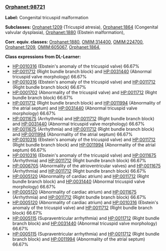 
### [Orphanet:98721](http://www.orpha.net/ORDO/Orphanet_98721)
**Label:** Congenital tricuspid malformation

**Subclasses:** [Orphanet:1209](http://www.orpha.net/ORDO/Orphanet_1209) (Tricuspid atresia), [Orphanet:1864](http://www.orpha.net/ORDO/Orphanet_1864) (Congenital valvular dysplasia), [Orphanet:1880](http://www.orpha.net/ORDO/Orphanet_1880) (Ebstein malformation), 

**Corr. equiv. classes:** [Orphanet:1880](http://www.orpha.net/ORDO/Orphanet_1880), [OMIM:314400](http://purl.obolibrary.org/obo/OMIM_314400), [OMIM:224700](http://purl.obolibrary.org/obo/OMIM_224700), [Orphanet:1209](http://www.orpha.net/ORDO/Orphanet_1209), [OMIM:605067](http://purl.obolibrary.org/obo/OMIM_605067), [Orphanet:1864](http://www.orpha.net/ORDO/Orphanet_1864), 

**Class expressions from DL-Learner:**

- [HP:0010316](http://purl.obolibrary.org/obo/HP_0010316) (Ebstein's anomaly of the tricuspid valve) 66.67%
- [HP:0011712](http://purl.obolibrary.org/obo/HP_0011712) (Right bundle branch block) and [HP:0031440](http://purl.obolibrary.org/obo/HP_0031440) (Abnormal tricuspid valve morphology) 66.67%
- [HP:0010316](http://purl.obolibrary.org/obo/HP_0010316) (Ebstein's anomaly of the tricuspid valve) and [HP:0011712](http://purl.obolibrary.org/obo/HP_0011712) (Right bundle branch block) 66.67%
- [HP:0001702](http://purl.obolibrary.org/obo/HP_0001702) (Abnormality of the tricuspid valve) and [HP:0011712](http://purl.obolibrary.org/obo/HP_0011712) (Right bundle branch block) 66.67%
- [HP:0011712](http://purl.obolibrary.org/obo/HP_0011712) (Right bundle branch block) and [HP:0011994](http://purl.obolibrary.org/obo/HP_0011994) (Abnormality of the atrial septum) and [HP:0031440](http://purl.obolibrary.org/obo/HP_0031440) (Abnormal tricuspid valve morphology) 66.67%
- [HP:0011675](http://purl.obolibrary.org/obo/HP_0011675) (Arrhythmia) and [HP:0011712](http://purl.obolibrary.org/obo/HP_0011712) (Right bundle branch block) and [HP:0031440](http://purl.obolibrary.org/obo/HP_0031440) (Abnormal tricuspid valve morphology) 66.67%
- [HP:0011675](http://purl.obolibrary.org/obo/HP_0011675) (Arrhythmia) and [HP:0011712](http://purl.obolibrary.org/obo/HP_0011712) (Right bundle branch block) and [HP:0011994](http://purl.obolibrary.org/obo/HP_0011994) (Abnormality of the atrial septum) 66.67%
- [HP:0010316](http://purl.obolibrary.org/obo/HP_0010316) (Ebstein's anomaly of the tricuspid valve) and [HP:0011712](http://purl.obolibrary.org/obo/HP_0011712) (Right bundle branch block) and [HP:0011994](http://purl.obolibrary.org/obo/HP_0011994) (Abnormality of the atrial septum) 66.67%
- [HP:0010316](http://purl.obolibrary.org/obo/HP_0010316) (Ebstein's anomaly of the tricuspid valve) and [HP:0011675](http://purl.obolibrary.org/obo/HP_0011675) (Arrhythmia) and [HP:0011712](http://purl.obolibrary.org/obo/HP_0011712) (Right bundle branch block) 66.67%
- [HP:0006705](http://purl.obolibrary.org/obo/HP_0006705) (Abnormality of the atrioventricular valves) and [HP:0011675](http://purl.obolibrary.org/obo/HP_0011675) (Arrhythmia) and [HP:0011712](http://purl.obolibrary.org/obo/HP_0011712) (Right bundle branch block) 66.67%
- [HP:0005120](http://purl.obolibrary.org/obo/HP_0005120) (Abnormality of cardiac atrium) and [HP:0011712](http://purl.obolibrary.org/obo/HP_0011712) (Right bundle branch block) and [HP:0031440](http://purl.obolibrary.org/obo/HP_0031440) (Abnormal tricuspid valve morphology) 66.67%
- [HP:0005120](http://purl.obolibrary.org/obo/HP_0005120) (Abnormality of cardiac atrium) and [HP:0011675](http://purl.obolibrary.org/obo/HP_0011675) (Arrhythmia) and [HP:0011712](http://purl.obolibrary.org/obo/HP_0011712) (Right bundle branch block) 66.67%
- [HP:0005120](http://purl.obolibrary.org/obo/HP_0005120) (Abnormality of cardiac atrium) and [HP:0010316](http://purl.obolibrary.org/obo/HP_0010316) (Ebstein's anomaly of the tricuspid valve) and [HP:0011712](http://purl.obolibrary.org/obo/HP_0011712) (Right bundle branch block) 66.67%
- [HP:0005115](http://purl.obolibrary.org/obo/HP_0005115) (Supraventricular arrhythmia) and [HP:0011712](http://purl.obolibrary.org/obo/HP_0011712) (Right bundle branch block) and [HP:0031440](http://purl.obolibrary.org/obo/HP_0031440) (Abnormal tricuspid valve morphology) 66.67%
- [HP:0005115](http://purl.obolibrary.org/obo/HP_0005115) (Supraventricular arrhythmia) and [HP:0011712](http://purl.obolibrary.org/obo/HP_0011712) (Right bundle branch block) and [HP:0011994](http://purl.obolibrary.org/obo/HP_0011994) (Abnormality of the atrial septum) 66.67%


